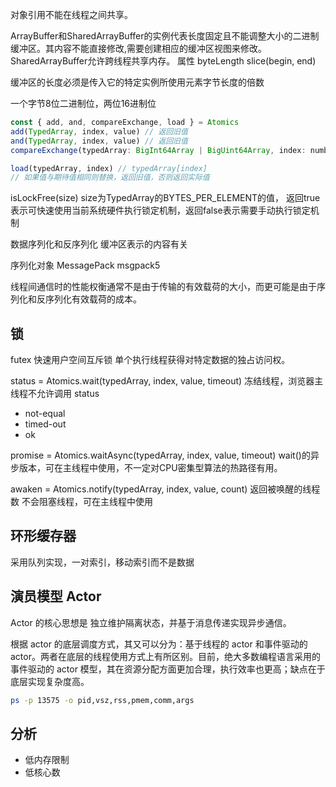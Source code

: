 对象引用不能在线程之间共享。

ArrayBuffer和SharedArrayBuffer的实例代表长度固定且不能调整大小的二进制缓冲区。其内容不能直接修改,需要创建相应的缓冲区视图来修改。SharedArrayBuffer允许跨线程共享内存。
属性
byteLength
slice(begin, end)

缓冲区的长度必须是传入它的特定实例所使用元素字节长度的倍数

一个字节8位二进制位，两位16进制位

```js
const { add, and, compareExchange, load } = Atomics
add(TypedArray, index, value) // 返回旧值
and(TypedArray, index, value) // 返回旧值
compareExchange(typedArray: BigInt64Array | BigUint64Array, index: number, expectedValue: bigint, replacementValue: bigint): bigint

load(typedArray, index) // typedArray[index]
// 如果值与期待值相同则替换，返回旧值，否则返回实际值
```

isLockFree(size) size为TypedArray的BYTES_PER_ELEMENT的值， 返回true表示可快速使用当前系统硬件执行锁定机制，返回false表示需要手动执行锁定机制

数据序列化和反序列化 缓冲区表示的内容有关

序列化对象 MessagePack msgpack5

线程间通信时的性能权衡通常不是由于传输的有效载荷的大小，而更可能是由于序列化和反序列化有效载荷的成本。

## 锁

futex 快速用户空间互斥锁  单个执行线程获得对特定数据的独占访问权。

status = Atomics.wait(typedArray, index, value, timeout) 冻结线程，浏览器主线程不允许调用
status

- not-equal
- timed-out
- ok

promise = Atomics.waitAsync(typedArray, index, value, timeout) wait()的异步版本，可在主线程中使用，不一定对CPU密集型算法的热路径有用。

awaken = Atomics.notify(typedArray, index, value, count) 返回被唤醒的线程数 不会阻塞线程，可在主线程中使用

## 环形缓存器

采用队列实现，一对索引，移动索引而不是数据

## 演员模型 Actor

Actor 的核心思想是 独立维护隔离状态，并基于消息传递实现异步通信。

根据 actor 的底层调度方式，其又可以分为：基于线程的 actor 和事件驱动的 actor。两者在底层的线程使用方式上有所区别。目前，绝大多数编程语言采用的事件驱动的 actor 模型，其在资源分配方面更加合理，执行效率也更高；缺点在于底层实现复杂度高。

```bash
ps -p 13575 -o pid,vsz,rss,pmem,comm,args
```

## 分析

- 低内存限制
- 低核心数
